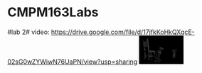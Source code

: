 # CMPM163Labs

#lab 2#
video: https://drive.google.com/file/d/17jfkKoHkQXqcE-02sG0wZYWiwN76UaPN/view?usp=sharing
<img src="images/models.png" width="100">
